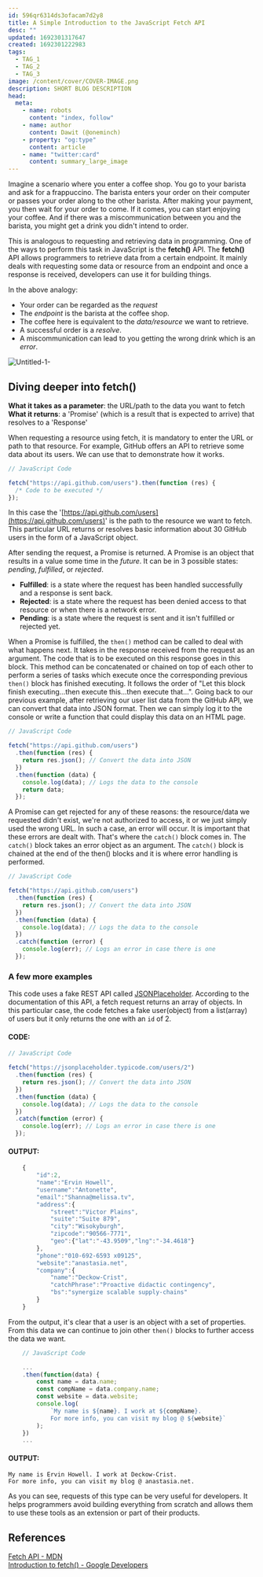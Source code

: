 ```yaml
---
id: 596qr6314ds3ofacam7d2y8
title: A Simple Introduction to the JavaScript Fetch API
desc: ""
updated: 1692301317647
created: 1692301222983
tags:
  - TAG_1
  - TAG_2
  - TAG_3
image: /content/cover/COVER-IMAGE.png
description: SHORT BLOG DESCRIPTION
head:
  meta:
    - name: robots
      content: "index, follow"
    - name: author
      content: Dawit (@oneminch)
    - property: "og:type"
      content: article
    - name: "twitter:card"
      content: summary_large_image
---
```


Imagine a scenario where you enter a coffee shop. You go to your barista and ask for a frappuccino. The barista enters your order on their computer or passes your order along to the other barista. After making your payment, you then wait for your order to come. If it comes, you can start enjoying your coffee. And if there was a miscommunication between you and the barista, you might get a drink you didn't intend to order.

This is analogous to requesting and retrieving data in programming. One of the ways to perform this task in JavaScript is the **fetch()** API. The **fetch()** API allows programmers to retrieve data from a certain endpoint. It mainly deals with requesting some data or resource from an endpoint and once a response is received, developers can use it for building things.

In the above analogy:

- Your order can be regarded as the _request_
- The _endpoint_ is the barista at the coffee shop.
- The coffee here is equivalent to the _data/resource_ we want to retrieve.
- A successful order is a _resolve_.
- A miscommunication can lead to you getting the wrong drink which is an _error_.

![Untitled-1-](https://iq.opengenus.org/content/images/2019/09/Untitled-1-.png)

## Diving deeper into fetch()

**What it takes as a parameter**: the URL/path to the data you want to fetch  
**What it returns**: a 'Promise' (which is a result that is expected to arrive) that resolves to a 'Response'

When requesting a resource using fetch, it is mandatory to enter the URL or path to that resource. For example, GitHub offers an API to retrieve some data about its users. We can use that to demonstrate how it works.

```javascript
// JavaScript Code

fetch("https://api.github.com/users").then(function (res) {
  /* Code to be executed */
});
```

In this case the '[https://api.github.com/users](https://api.github.com/users)' is the path to the resource we want to fetch. This particular URL returns or resolves basic information about 30 GitHub users in the form of a JavaScript object.

After sending the request, a Promise is returned. A Promise is an object that results in a value some time in the _future_. It can be in 3 possible states: _pending_, _fulfilled_, or _rejected_.

- **Fulfilled**: is a state where the request has been handled successfully and a response is sent back.
- **Rejected**: is a state where the request has been denied access to that resource or when there is a network error.
- **Pending**: is a state where the request is sent and it isn't fulfilled or rejected yet.

When a Promise is fulfilled, the `then()` method can be called to deal with what happens next. It takes in the response received from the request as an argument. The code that is to be executed on this response goes in this block. This method can be concatenated or chained on top of each other to perform a series of tasks which execute once the corresponding previous `then()` block has finished executing. It follows the order of "Let this block finish executing...then execute this...then execute that...". Going back to our previous example, after retrieving our user list data from the GitHub API, we can convert that data into JSON format. Then we can simply log it to the console or write a function that could display this data on an HTML page.

```javascript
// JavaScript Code

fetch("https://api.github.com/users")
  .then(function (res) {
    return res.json(); // Convert the data into JSON
  })
  .then(function (data) {
    console.log(data); // Logs the data to the console
    return data;
  });
```

A Promise can get rejected for any of these reasons: the resource/data we requested didn't exist, we're not authorized to access, it or we just simply used the wrong URL. In such a case, an error will occur. It is important that these errors are dealt with. That's where the `catch()` block comes in. The `catch()` block takes an error object as an argument. The `catch()` block is chained at the end of the then() blocks and it is where error handling is performed.

```javascript
// JavaScript Code

fetch("https://api.github.com/users")
  .then(function (res) {
    return res.json(); // Convert the data into JSON
  })
  .then(function (data) {
    console.log(data); // Logs the data to the console
  })
  .catch(function (error) {
    console.log(err); // Logs an error in case there is one
  });
```

### A few more examples

This code uses a fake REST API called [JSONPlaceholder](https://jsonplaceholder.typicode.com/). According to the documentation of this API, a fetch request returns an array of objects. In this particular case, the code fetches a fake user(object) from a list(array) of users but it only returns the one with an `id` of 2.

#### CODE:

```javascript
// JavaScript Code

fetch("https://jsonplaceholder.typicode.com/users/2")
  .then(function (res) {
    return res.json(); // Convert the data into JSON
  })
  .then(function (data) {
    console.log(data); // Logs the data to the console
  })
  .catch(function (error) {
    console.log(err); // Logs an error in case there is one
  });
```

#### OUTPUT:

```javascript
    {
        "id":2,
        "name":"Ervin Howell",
        "username":"Antonette",
        "email":"Shanna@melissa.tv",
        "address":{
            "street":"Victor Plains",
            "suite":"Suite 879",
            "city":"Wisokyburgh",
            "zipcode":"90566-7771",
            "geo":{"lat":"-43.9509","lng":"-34.4618"}
        },
        "phone":"010-692-6593 x09125",
        "website":"anastasia.net",
        "company":{
            "name":"Deckow-Crist",
            "catchPhrase":"Proactive didactic contingency",
            "bs":"synergize scalable supply-chains"
        }
    }
```

From the output, it's clear that a user is an object with a set of properties. From this data we can continue to join other `then()` blocks to further access the data we want.

```javascript
    // JavaScript Code

    ...
    .then(function(data) {
        const name = data.name;
        const compName = data.company.name;
        const website = data.website;
        console.log(
            `My name is ${name}. I work at ${compName}.
            For more info, you can visit my blog @ ${website}`
        );
    })
    ...
```

#### OUTPUT:

```
My name is Ervin Howell. I work at Deckow-Crist.
For more info, you can visit my blog @ anastasia.net.
```

As you can see, requests of this type can be very useful for developers. It helps programmers avoid building everything from scratch and allows them to use these tools as an extension or part of their products.

## References

[Fetch API - MDN](https://developer.mozilla.org/en-US/docs/Web/API/Fetch_API)  
[Introduction to fetch() - Google Developers](https://developers.google.com/web/updates/2015/03/introduction-to-fetch)
